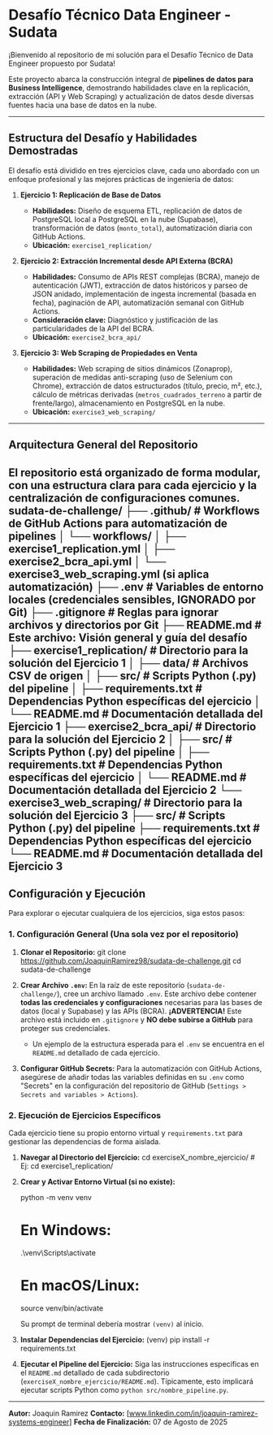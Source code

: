 # Desafío Técnico Data Engineer - Sudata

¡Bienvenido al repositorio de mi solución para el Desafío Técnico de Data Engineer propuesto por Sudata!

Este proyecto abarca la construcción integral de **pipelines de datos para Business Intelligence**, demostrando habilidades clave en la replicación, extracción (API y Web Scraping) y actualización de datos desde diversas fuentes hacia una base de datos en la nube.

---

## Estructura del Desafío y Habilidades Demostradas

El desafío está dividido en tres ejercicios clave, cada uno abordado con un enfoque profesional y las mejores prácticas de ingeniería de datos:

1.  **Ejercicio 1: Replicación de Base de Datos**
    *   **Habilidades:** Diseño de esquema ETL, replicación de datos de PostgreSQL local a PostgreSQL en la nube (Supabase), transformación de datos (`monto_total`), automatización diaria con GitHub Actions.
    *   **Ubicación:** `exercise1_replication/`

2.  **Ejercicio 2: Extracción Incremental desde API Externa (BCRA)**
    *   **Habilidades:** Consumo de APIs REST complejas (BCRA), manejo de autenticación (JWT), extracción de datos históricos y parseo de JSON anidado, implementación de ingesta incremental (basada en fecha), paginación de API, automatización semanal con GitHub Actions.
    *   **Consideración clave:** Diagnóstico y justificación de las particularidades de la API del BCRA.
    *   **Ubicación:** `exercise2_bcra_api/`

3.  **Ejercicio 3: Web Scraping de Propiedades en Venta**
    *   **Habilidades:** Web scraping de sitios dinámicos (Zonaprop), superación de medidas anti-scraping (uso de Selenium con Chrome), extracción de datos estructurados (título, precio, m², etc.), cálculo de métricas derivadas (`metros_cuadrados_terreno` a partir de frente/largo), almacenamiento en PostgreSQL en la nube.
    *   **Ubicación:** `exercise3_web_scraping/`

---

## Arquitectura General del Repositorio

El repositorio está organizado de forma modular, con una estructura clara para cada ejercicio y la centralización de configuraciones comunes.
sudata-de-challenge/
├── .github/ # Workflows de GitHub Actions para automatización de pipelines
│ └── workflows/
│ ├── exercise1_replication.yml
│ ├── exercise2_bcra_api.yml
│ └── exercise3_web_scraping.yml (si aplica automatización)
├── .env # Variables de entorno locales (credenciales sensibles, IGNORADO por Git)
├── .gitignore # Reglas para ignorar archivos y directorios por Git
├── README.md # Este archivo: Visión general y guía del desafío
├── exercise1_replication/ # Directorio para la solución del Ejercicio 1
│ ├── data/ # Archivos CSV de origen
│ ├── src/ # Scripts Python (.py) del pipeline
│ ├── requirements.txt # Dependencias Python específicas del ejercicio
│ └── README.md # Documentación detallada del Ejercicio 1
├── exercise2_bcra_api/ # Directorio para la solución del Ejercicio 2
│ ├── src/ # Scripts Python (.py) del pipeline
│ ├── requirements.txt # Dependencias Python específicas del ejercicio
│ └── README.md # Documentación detallada del Ejercicio 2
└── exercise3_web_scraping/ # Directorio para la solución del Ejercicio 3
├── src/ # Scripts Python (.py) del pipeline
├── requirements.txt # Dependencias Python específicas del ejercicio
└── README.md # Documentación detallada del Ejercicio 3
---

## Configuración y Ejecución

Para explorar o ejecutar cualquiera de los ejercicios, siga estos pasos:

### 1. Configuración General (Una sola vez por el repositorio)

1.  **Clonar el Repositorio:**
    git clone https://github.com/JoaquinRamirez98/sudata-de-challenge.git
    cd sudata-de-challenge

2.  **Crear Archivo `.env`:**
    En la raíz de este repositorio (`sudata-de-challenge/`), cree un archivo llamado `.env`. Este archivo debe contener **todas las credenciales y configuraciones** necesarias para las bases de datos (local y Supabase) y las APIs (BCRA).
    **¡ADVERTENCIA!** Este archivo está incluido en `.gitignore` y **NO debe subirse a GitHub** para proteger sus credenciales.
    *   Un ejemplo de la estructura esperada para el `.env` se encuentra en el `README.md` detallado de cada ejercicio.

3.  **Configurar GitHub Secrets:**
    Para la automatización con GitHub Actions, asegúrese de añadir todas las variables definidas en su `.env` como "Secrets" en la configuración del repositorio de GitHub (`Settings > Secrets and variables > Actions`).

### 2. Ejecución de Ejercicios Específicos

Cada ejercicio tiene su propio entorno virtual y `requirements.txt` para gestionar las dependencias de forma aislada.

1.  **Navegar al Directorio del Ejercicio:**
    cd exerciseX_nombre_ejercicio/ # Ej: cd exercise1_replication/

2.  **Crear y Activar Entorno Virtual (si no existe):**
   
    python -m venv venv
    # En Windows:
    .\venv\Scripts\activate
    # En macOS/Linux:
    source venv/bin/activate
 
    Su prompt de terminal debería mostrar `(venv)` al inicio.

3.  **Instalar Dependencias del Ejercicio:**
    (venv) pip install -r requirements.txt

4.  **Ejecutar el Pipeline del Ejercicio:**
    Siga las instrucciones específicas en el `README.md` detallado de cada subdirectorio (`exerciseX_nombre_ejercicio/README.md`). Típicamente, esto implicará ejecutar scripts Python como `python src/nombre_pipeline.py`.

---

**Autor:** Joaquin Ramirez
**Contacto:** [www.linkedin.com/in/joaquin-ramirez-systems-engineer]
**Fecha de Finalización:** 07 de Agosto de 2025